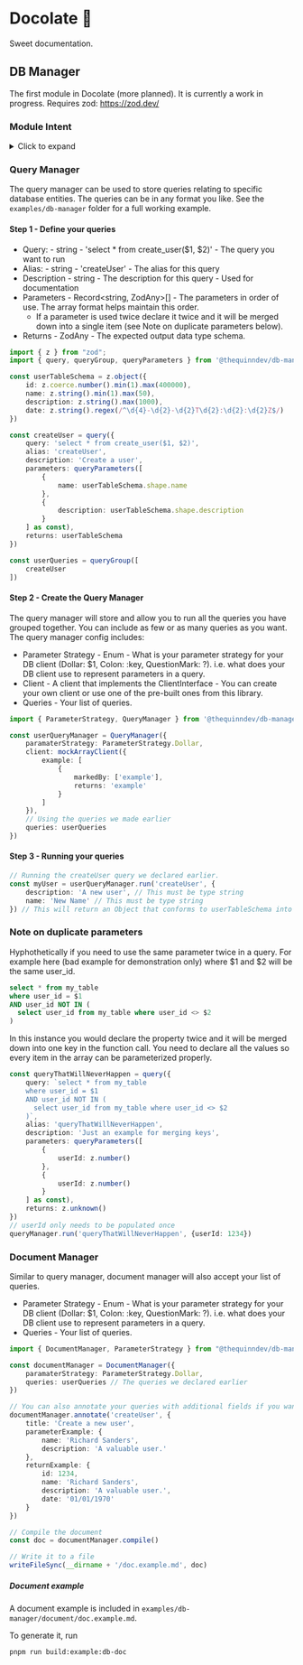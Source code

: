 # Docolate 🍫
Sweet documentation.
## DB Manager
The first module in Docolate (more planned). It is currently a work in progress. Requires zod: https://zod.dev/

### Module Intent
<details>
  <summary>Click to expand</summary>

The intent of this module is to support the maintenance and usage of queries used throughout a Typescript application. It attempts to "solve" a handful of problems that I personally wanted to solve for my own projects.
* Documenting queries
  * If there were any bespoke queries in my application I wanted to make sure I had oversight over them. A - So I wasn't creating duplicates & B - So I could review the queries easily.
  * Auto generation of documentation for my suite of queries so I don't have to write as much of it myself.
* Properly inferring the input and output data types for all queries (using zod) - even bespoke ones.
  * If I store zod schemas to use for my database queries I can tie them into other downstream things like APIs
* Simplified query calling
  * When I call a query I want to know exactly what I need to provide, what its data type is, and what I will get back.
    
Taking this postgres (pg) client function call as an example.
```typescript
const result = await client.query('select from update_user($1, $2, $3)', [1234, 'Interesting new value', ''])
```
In calling these queries throughout my application, I found myself forgetting:
  * What the parameters to my function were (and their data types) - All I was seeing was $1 $2 $3
  * What data type is my function returning (is it string, boolean, json...)?
  * Have I already implemented this?

</details>

### Query Manager
The query manager can be used to store queries relating to specific database entities. The queries can be in any format you like. See the ``examples/db-manager`` folder for a full working example.

#### Step 1 - Define your queries
* Query: - string - 'select * from create_user($1, $2)' - The query you want to run
* Alias: - string - 'createUser' - The alias for this query
* Description - string - The description for this query - Used for documentation
* Parameters - Record<string, ZodAny>[] - The parameters in order of use. The array format helps maintain this order.
  * If a parameter is used twice declare it twice and it will be merged down into a single item (see Note on duplicate parameters below). 
* Returns - ZodAny - The expected output data type schema.
```typescript
import { z } from "zod";
import { query, queryGroup, queryParameters } from '@thequinndev/db-manager'

const userTableSchema = z.object({
    id: z.coerce.number().min(1).max(400000),
    name: z.string().min(1).max(50),
    description: z.string().max(1000),
    date: z.string().regex(/^\d{4}-\d{2}-\d{2}T\d{2}:\d{2}:\d{2}Z$/)
})

const createUser = query({
    query: 'select * from create_user($1, $2)',
    alias: 'createUser',
    description: 'Create a user',
    parameters: queryParameters([
        {
            name: userTableSchema.shape.name
        },
        {
            description: userTableSchema.shape.description
        }
    ] as const),
    returns: userTableSchema
})

const userQueries = queryGroup([
    createUser
])
```
#### Step 2 - Create the Query Manager
The query manager will store and allow you to run all the queries you have grouped together. You can include as few or as many queries as you want. The query manager config includes:
* Parameter Strategy - Enum - What is your parameter strategy for your DB client (Dollar: $1, Colon: :key, QuestionMark: ?). i.e. what does your DB client use to represent parameters in a query.
* Client - A client that implements the ClientInterface - You can create your own client or use one of the pre-built ones from this library.
* Queries - Your list of queries.
```typescript
import { ParameterStrategy, QueryManager } from '@thequinndev/db-manager/query-manager'

const userQueryManager = QueryManager({
    paramaterStrategy: ParameterStrategy.Dollar,
    client: mockArrayClient({
        example: [
            {
                markedBy: ['example'],
                returns: 'example'
            }
        ]
    }),
    // Using the queries we made earlier
    queries: userQueries
})
```
#### Step 3 - Running your queries
```typescript
// Running the createUser query we declared earlier.
const myUser = userQueryManager.run('createUser', {
    description: 'A new user', // This must be type string
    name: 'New Name' // This must be type string
}) // This will return an Object that conforms to userTableSchema into the variable myUser
```

### Note on duplicate parameters
Hyphothetically if you need to use the same parameter twice in a query. For example here (bad example for demonstration only) where $1 and $2 will be the same user_id.
```sql
select * from my_table
where user_id = $1
AND user_id NOT IN (
  select user_id from my_table where user_id <> $2
)
```
In this instance you would declare the property twice and it will be merged down into one key in the function call. You need to declare all the values so every item in the array can be parameterized properly.
```typescript
const queryThatWillNeverHappen = query({
    query: `select * from my_table
    where user_id = $1
    AND user_id NOT IN (
      select user_id from my_table where user_id <> $2
    )`,
    alias: 'queryThatWillNeverHappen',
    description: 'Just an example for merging keys',
    parameters: queryParameters([
        {
            userId: z.number()
        },
        {
            userId: z.number()
        }
    ] as const),
    returns: z.unknown()
})
// userId only needs to be populated once
queryManager.run('queryThatWillNeverHappen', {userId: 1234})
```

### Document Manager
Similar to query manager, document manager will also accept your list of queries.
* Parameter Strategy - Enum - What is your parameter strategy for your DB client (Dollar: $1, Colon: :key, QuestionMark: ?). i.e. what does your DB client use to represent parameters in a query.
* Queries - Your list of queries.
```typescript
import { DocumentManager, ParameterStrategy } from "@thequinndev/db-manager

const documentManager = DocumentManager({
    paramaterStrategy: ParameterStrategy.Dollar,
    queries: userQueries // The queries we declared earlier
})

// You can also annotate your queries with additional fields if you want
documentManager.annotate('createUser', {
    title: 'Create a new user',
    parameterExample: {
        name: 'Richard Sanders',
        description: 'A valuable user.'
    },
    returnExample: {
        id: 1234,
        name: 'Richard Sanders',
        description: 'A valuable user.',
        date: '01/01/1970'
    }
})

// Compile the document
const doc = documentManager.compile()

// Write it to a file
writeFileSync(__dirname + '/doc.example.md', doc)
```
##### Document example
A document example is included in ``examples/db-manager/document/doc.example.md``.

To generate it, run 
```
pnpm run build:example:db-doc
```
